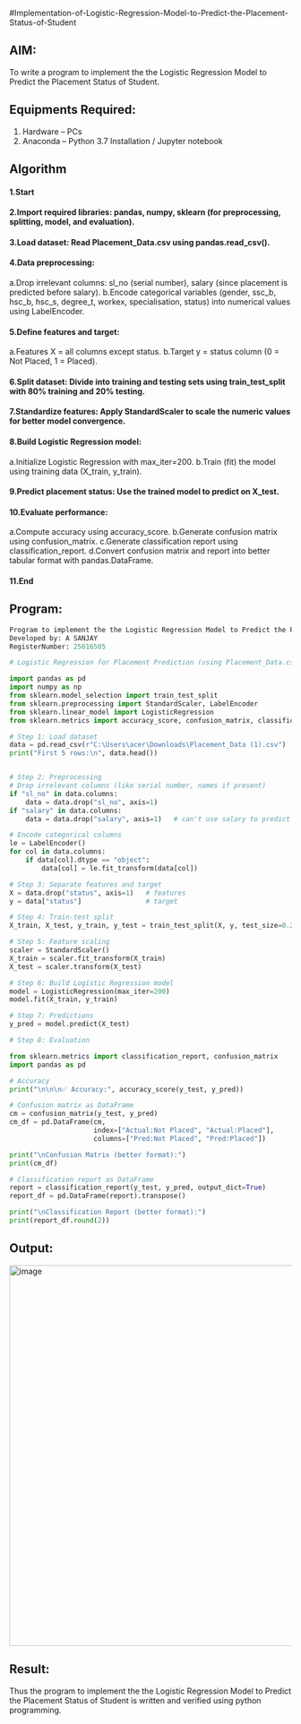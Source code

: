 #Implementation-of-Logistic-Regression-Model-to-Predict-the-Placement-Status-of-Student

## AIM:
To write a program to implement the the Logistic Regression Model to Predict the Placement Status of Student.

## Equipments Required:
1. Hardware – PCs
2. Anaconda – Python 3.7 Installation / Jupyter notebook

## Algorithm
#### 1.Start

#### 2.Import required libraries: pandas, numpy, sklearn (for preprocessing, splitting, model, and evaluation).

#### 3.Load dataset: Read Placement_Data.csv using pandas.read_csv().

#### 4.Data preprocessing:
  a.Drop irrelevant columns: sl_no (serial number), salary (since placement is predicted before salary).
  b.Encode categorical variables (gender, ssc_b, hsc_b, hsc_s, degree_t, workex, specialisation, status) into numerical     values using LabelEncoder.

#### 5.Define features and target:
  a.Features X = all columns except status.
  b.Target y = status column (0 = Not Placed, 1 = Placed).

#### 6.Split dataset: Divide into training and testing sets using train_test_split with 80% training and 20% testing.

#### 7.Standardize features: Apply StandardScaler to scale the numeric values for better model convergence.

#### 8.Build Logistic Regression model:
  a.Initialize Logistic Regression with max_iter=200.
  b.Train (fit) the model using training data (X_train, y_train).

#### 9.Predict placement status: Use the trained model to predict on X_test.

#### 10.Evaluate performance:
  a.Compute accuracy using accuracy_score.
  b.Generate confusion matrix using confusion_matrix.
  c.Generate classification report using classification_report.
  d.Convert confusion matrix and report into better tabular format with pandas.DataFrame.

#### 11.End



## Program:
```python
Program to implement the the Logistic Regression Model to Predict the Placement Status of Student.
Developed by: A SANJAY
RegisterNumber: 25016505

# Logistic Regression for Placement Prediction (using Placement_Data.csv)

import pandas as pd
import numpy as np
from sklearn.model_selection import train_test_split
from sklearn.preprocessing import StandardScaler, LabelEncoder
from sklearn.linear_model import LogisticRegression
from sklearn.metrics import accuracy_score, confusion_matrix, classification_report

# Step 1: Load dataset
data = pd.read_csv(r"C:\Users\acer\Downloads\Placement_Data (1).csv")
print("First 5 rows:\n", data.head())


# Step 2: Preprocessing
# Drop irrelevant columns (like serial number, names if present)
if "sl_no" in data.columns:
    data = data.drop("sl_no", axis=1)
if "salary" in data.columns:
    data = data.drop("salary", axis=1)   # can't use salary to predict placement

# Encode categorical columns
le = LabelEncoder()
for col in data.columns:
    if data[col].dtype == "object":
        data[col] = le.fit_transform(data[col])

# Step 3: Separate features and target
X = data.drop("status", axis=1)   # features
y = data["status"]                # target

# Step 4: Train-test split
X_train, X_test, y_train, y_test = train_test_split(X, y, test_size=0.2, random_state=42)

# Step 5: Feature scaling
scaler = StandardScaler()
X_train = scaler.fit_transform(X_train)
X_test = scaler.transform(X_test)

# Step 6: Build Logistic Regression model
model = LogisticRegression(max_iter=200)
model.fit(X_train, y_train)

# Step 7: Predictions
y_pred = model.predict(X_test)

# Step 8: Evaluation

from sklearn.metrics import classification_report, confusion_matrix
import pandas as pd

# Accuracy
print("\n\n\n✅ Accuracy:", accuracy_score(y_test, y_pred))

# Confusion matrix as DataFrame
cm = confusion_matrix(y_test, y_pred)
cm_df = pd.DataFrame(cm, 
                     index=["Actual:Not Placed", "Actual:Placed"], 
                     columns=["Pred:Not Placed", "Pred:Placed"])

print("\nConfusion Matrix (better format):")
print(cm_df)

# Classification report as DataFrame
report = classification_report(y_test, y_pred, output_dict=True)
report_df = pd.DataFrame(report).transpose()

print("\nClassification Report (better format):")
print(report_df.round(2))
```



## Output:
<img width="737" height="680" alt="image" src="https://github.com/user-attachments/assets/fd3066fb-386b-48a5-981c-ea62e9d07184" />



## Result:
Thus the program to implement the the Logistic Regression Model to Predict the Placement Status of Student is written and verified using python programming.
